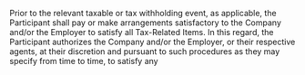 Prior to the relevant taxable or tax withholding event, as applicable, the Participant shall pay or
make arrangements satisfactory to the Company and/or the Employer to satisfy all Tax-Related Items. In
this  regard,  the  Participant  authorizes  the  Company  and/or  the  Employer,  or  their  respective  agents,  at
their  discretion  and  pursuant  to  such  procedures  as  they  may  specify  from  time  to  time,  to  satisfy  any
